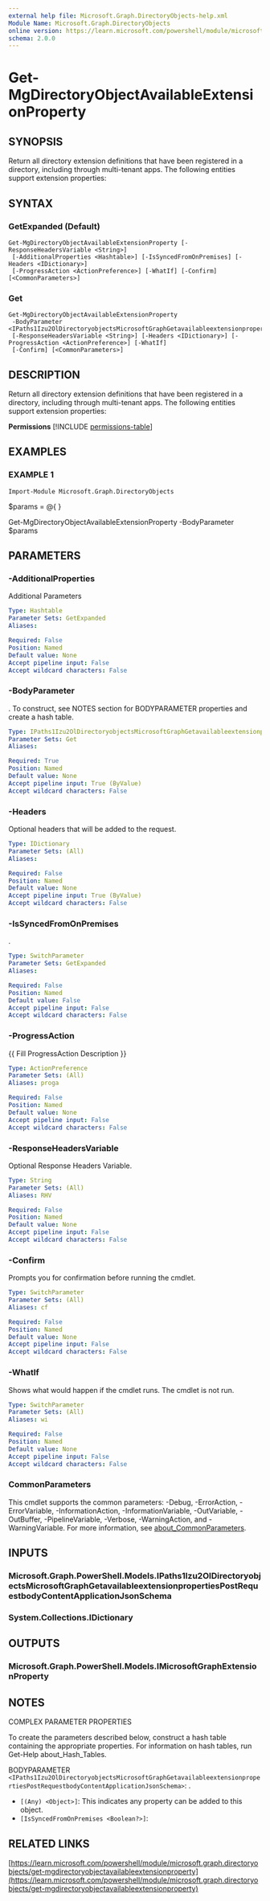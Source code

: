 ```yaml
---
external help file: Microsoft.Graph.DirectoryObjects-help.xml
Module Name: Microsoft.Graph.DirectoryObjects
online version: https://learn.microsoft.com/powershell/module/microsoft.graph.directoryobjects/get-mgdirectoryobjectavailableextensionproperty
schema: 2.0.0
---
```


# Get-MgDirectoryObjectAvailableExtensionProperty

## SYNOPSIS
Return all directory extension definitions that have been registered in a directory, including through multi-tenant apps.
The following entities support extension properties:

## SYNTAX

### GetExpanded (Default)
```
Get-MgDirectoryObjectAvailableExtensionProperty [-ResponseHeadersVariable <String>]
 [-AdditionalProperties <Hashtable>] [-IsSyncedFromOnPremises] [-Headers <IDictionary>]
 [-ProgressAction <ActionPreference>] [-WhatIf] [-Confirm] [<CommonParameters>]
```

### Get
```
Get-MgDirectoryObjectAvailableExtensionProperty
 -BodyParameter <IPaths1Izu2OlDirectoryobjectsMicrosoftGraphGetavailableextensionpropertiesPostRequestbodyContentApplicationJsonSchema>
 [-ResponseHeadersVariable <String>] [-Headers <IDictionary>] [-ProgressAction <ActionPreference>] [-WhatIf]
 [-Confirm] [<CommonParameters>]
```

## DESCRIPTION
Return all directory extension definitions that have been registered in a directory, including through multi-tenant apps.
The following entities support extension properties:

**Permissions**
[!INCLUDE [permissions-table](~/../graphref/api-reference/v1.0/includes/permissions/directoryobject-getavailableextensionproperties-permissions.md)]

## EXAMPLES

### EXAMPLE 1
```
Import-Module Microsoft.Graph.DirectoryObjects
```

$params = @{
}

Get-MgDirectoryObjectAvailableExtensionProperty -BodyParameter $params

## PARAMETERS

### -AdditionalProperties
Additional Parameters

```yaml
Type: Hashtable
Parameter Sets: GetExpanded
Aliases:

Required: False
Position: Named
Default value: None
Accept pipeline input: False
Accept wildcard characters: False
```

### -BodyParameter
.
To construct, see NOTES section for BODYPARAMETER properties and create a hash table.

```yaml
Type: IPaths1Izu2OlDirectoryobjectsMicrosoftGraphGetavailableextensionpropertiesPostRequestbodyContentApplicationJsonSchema
Parameter Sets: Get
Aliases:

Required: True
Position: Named
Default value: None
Accept pipeline input: True (ByValue)
Accept wildcard characters: False
```

### -Headers
Optional headers that will be added to the request.

```yaml
Type: IDictionary
Parameter Sets: (All)
Aliases:

Required: False
Position: Named
Default value: None
Accept pipeline input: True (ByValue)
Accept wildcard characters: False
```

### -IsSyncedFromOnPremises
.

```yaml
Type: SwitchParameter
Parameter Sets: GetExpanded
Aliases:

Required: False
Position: Named
Default value: False
Accept pipeline input: False
Accept wildcard characters: False
```

### -ProgressAction
{{ Fill ProgressAction Description }}

```yaml
Type: ActionPreference
Parameter Sets: (All)
Aliases: proga

Required: False
Position: Named
Default value: None
Accept pipeline input: False
Accept wildcard characters: False
```

### -ResponseHeadersVariable
Optional Response Headers Variable.

```yaml
Type: String
Parameter Sets: (All)
Aliases: RHV

Required: False
Position: Named
Default value: None
Accept pipeline input: False
Accept wildcard characters: False
```

### -Confirm
Prompts you for confirmation before running the cmdlet.

```yaml
Type: SwitchParameter
Parameter Sets: (All)
Aliases: cf

Required: False
Position: Named
Default value: None
Accept pipeline input: False
Accept wildcard characters: False
```

### -WhatIf
Shows what would happen if the cmdlet runs.
The cmdlet is not run.

```yaml
Type: SwitchParameter
Parameter Sets: (All)
Aliases: wi

Required: False
Position: Named
Default value: None
Accept pipeline input: False
Accept wildcard characters: False
```

### CommonParameters
This cmdlet supports the common parameters: -Debug, -ErrorAction, -ErrorVariable, -InformationAction, -InformationVariable, -OutVariable, -OutBuffer, -PipelineVariable, -Verbose, -WarningAction, and -WarningVariable. For more information, see [about_CommonParameters](http://go.microsoft.com/fwlink/?LinkID=113216).

## INPUTS

### Microsoft.Graph.PowerShell.Models.IPaths1Izu2OlDirectoryobjectsMicrosoftGraphGetavailableextensionpropertiesPostRequestbodyContentApplicationJsonSchema
### System.Collections.IDictionary
## OUTPUTS

### Microsoft.Graph.PowerShell.Models.IMicrosoftGraphExtensionProperty
## NOTES
COMPLEX PARAMETER PROPERTIES

To create the parameters described below, construct a hash table containing the appropriate properties.
For information on hash tables, run Get-Help about_Hash_Tables.

BODYPARAMETER `<IPaths1Izu2OlDirectoryobjectsMicrosoftGraphGetavailableextensionpropertiesPostRequestbodyContentApplicationJsonSchema>`: .
  - `[(Any) <Object>]`: This indicates any property can be added to this object.
  - `[IsSyncedFromOnPremises <Boolean?>]`:

## RELATED LINKS

[https://learn.microsoft.com/powershell/module/microsoft.graph.directoryobjects/get-mgdirectoryobjectavailableextensionproperty](https://learn.microsoft.com/powershell/module/microsoft.graph.directoryobjects/get-mgdirectoryobjectavailableextensionproperty)




